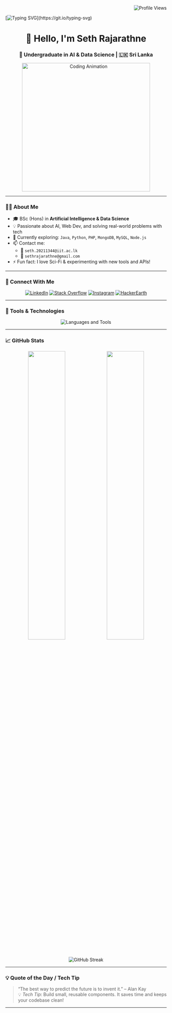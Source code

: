 <!-- Profile Views Badge -->
<p align="right">
  <img src="https://komarev.com/ghpvc/?username=sethnr3&label=Profile+Views&color=0e75b6&style=flat" alt="Profile Views" />
</p>

<!-- Typing Heading -->
[![Typing SVG](https://readme-typing-svg.demolab.com?font=Fira+Code&pause=1000&color=50F73B&width=435&lines=Welcome+to+my+GitHub+Profile!!!;I'm+Seth+Rajarathne+%F0%9F%91%8B;Follow+for+cool+projects+and+AI+stuff!)](https://git.io/typing-svg)

<h1 align="center">👋 Hello, I'm Seth Rajarathne</h1>
<h3 align="center">🧠 Undergraduate in AI & Data Science | 🇱🇰 Sri Lanka</h3>

<p align="center">
  <img src="https://user-images.githubusercontent.com/75851313/151668395-5591532b-28da-46a6-9476-7c9694bcb60e.gif" width="400" alt="Coding Animation">
</p>

---

### 👨‍💻 About Me
- 🎓 BSc (Hons) in **Artificial Intelligence & Data Science**
- 💡 Passionate about AI, Web Dev, and solving real-world problems with tech
- 🌱 Currently exploring: `Java`, `Python`, `PHP`, `MongoDB`, `MySQL`, `Node.js`
- 📫 Contact me:
  - 📧 `seth.20211344@iit.ac.lk`
  - 📧 `sethrajarathne@gmail.com`
- ⚡ Fun fact: I love Sci-Fi & experimenting with new tools and APIs!

---

### 🔗 Connect With Me
<p align="center">
  <a href="https://www.linkedin.com/in/seth-rajarathne-735bb4265" target="_blank"><img src="https://img.shields.io/badge/LinkedIn-blue?logo=linkedin&style=for-the-badge" alt="LinkedIn"/></a>
  <a href="https://stackoverflow.com/users/27038724/seth-rajarathne" target="_blank"><img src="https://img.shields.io/badge/StackOverflow-orange?logo=stackoverflow&style=for-the-badge" alt="Stack Overflow"/></a>
  <a href="https://instagram.com/seth_nr3" target="_blank"><img src="https://img.shields.io/badge/Instagram-pink?logo=instagram&style=for-the-badge" alt="Instagram"/></a>
  <a href="https://www.hackerearth.com/@sethrajarathne" target="_blank"><img src="https://img.shields.io/badge/HackerEarth-black?logo=hackerearth&style=for-the-badge" alt="HackerEarth"/></a>
</p>

---

### 📌 Tools & Technologies
<p align="center">
  <img src="https://skillicons.dev/icons?i=python,java,js,html,css,php,nodejs,mysql,mongodb,docker,aws,figma" alt="Languages and Tools" />
</p>

---

### 📈 GitHub Stats

<p align="center">
  <img src="https://github-readme-stats.vercel.app/api?username=sethnr3&show_icons=true&theme=radical" width="48%" />
  <img src="https://github-readme-stats.vercel.app/api/top-langs/?username=sethnr3&layout=compact&theme=radical" width="48%" />
</p>

<p align="center">
  <img src="https://github-readme-streak-stats.herokuapp.com/?user=sethnr3&theme=radical" alt="GitHub Streak" />
</p>

---

### 💡 Quote of the Day / Tech Tip

> “The best way to predict the future is to invent it.” – Alan Kay  
> 💡 *Tech Tip*: Build small, reusable components. It saves time and keeps your codebase clean!    

---
